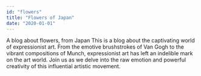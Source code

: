 ```yaml
---
id: "flowers"
title: "Flowers of Japan"
date: "2020-01-01"
---
```


A blog about flowers, from Japan
This is a blog about the captivating world of expressionist art. From the emotive brushstrokes of Van Gogh to the vibrant compositions of Munch, expressionist art has left an indelible mark on the art world. Join us as we delve into the raw emotion and powerful creativity of this influential artistic movement.
